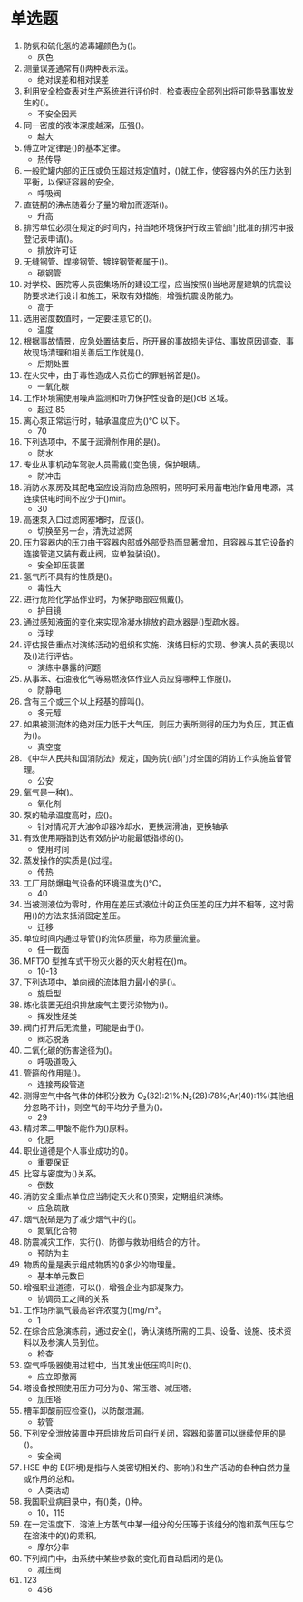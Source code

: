 # 单选题

1. 防氨和硫化氢的滤毒罐颜色为()。
   - 灰色
2. 测量误差通常有()两种表示法。
   - 绝对误差和相对误差
3. 利用安全检查表对生产系统进行评价时，检查表应全部列出将可能导致事故发生的()。
   - 不安全因素
4. 同一密度的液体深度越深，压强()。
   - 越大
5. 傅立叶定律是()的基本定律。
   - 热传导
6. 一般贮罐内部的正压或负压超过规定值时，()就工作，使容器内外的压力达到平衡，以保证容器的安全。
   - 呼吸阀
7. 直链酮的沸点随着分子量的增加而逐渐()。
   - 升高
8. 排污单位必须在规定的时间内，持当地环境保护行政主管部门批准的排污申报登记表申请()。
   - 排放许可证
9. 无缝钢管、焊接钢管、镀锌钢管都属于()。
   - 碳钢管
10. 对学校、医院等人员密集场所的建设工程，应当按照()当地房屋建筑的抗震设防要求进行设计和施工，采取有效措施，增强抗震设防能力。
    - 高于
11. 选用密度数值时，一定要注意它的()。
    - 温度
12. 根据事故情景，应急处置结束后，所开展的事故损失评估、事故原因调查、事故现场清理和相关善后工作就是()。
    - 后期处置
13. 在火灾中，由于毒性造成人员伤亡的罪魁祸首是()。
    - 一氧化碳
14. 工作环境需使用噪声监测和听力保护性设备的是()dB 区域。
    - 超过 85
15. 离心泵正常运行时，轴承温度应为()℃ 以下。
    - 70
16. 下列选项中，不属于润滑剂作用的是()。
    - 防水
17. 专业从事机动车驾驶人员需戴()变色镜，保护眼睛。
    - 防冲击
18. 消防水泵房及其配电室应设消防应急照明，照明可采用蓄电池作备用电源，其连续供电时间不应少于()min。
    - 30
19. 高速泵入口过滤网塞堵时，应该()。
    - 切换至另一台，清洗过滤网
20. 压力容器内的压力由于容器内部或外部受热而显著增加，且容器与其它设备的连接管道又装有截止阀，应单独装设()。
    - 安全卸压装置
21. 氢气所不具有的性质是()。
    - 毒性大
22. 进行危险化学品作业时，为保护眼部应佩戴()。
    - 护目镜
23. 通过感知液面的变化来实现冷凝水排放的疏水器是()型疏水器。
    - 浮球
24. 评估报告重点对演练活动的组织和实施、演练目标的实现、参演人员的表现以及()进行评估。
    - 演练中暴露的问题
25. 从事苯、石油液化气等易燃液体作业人员应穿哪种工作服()。
    - 防静电
26. 含有三个或三个以上羟基的醇叫()。
    - 多元醇
27. 如果被测流体的绝对压力低于大气压，则压力表所测得的压力为负压，其正值为()。
    - 真空度
28. 《中华人民共和国消防法》规定，国务院()部门对全国的消防工作实施监督管理。
    - 公安
29. 氧气是一种()。
    - 氧化剂
30. 泵的轴承温度高时，应()。
    - 针对情况开大油冷却器冷却水，更换润滑油，更换轴承
31. 有效使用期指到达有效防护功能最低指标的()。
    - 使用时间
32. 蒸发操作的实质是()过程。
    - 传热
33. 工厂用防爆电气设备的环境温度为()℃。
    - 40
34. 当被测液位为零时，作用在差压式液位计的正负压差的压力并不相等，这时需用()的方法来抵消固定差压。
    - 迁移
35. 单位时间内通过导管()的流体质量，称为质量流量。
    - 任一截面
36. MFT70 型推车式干粉灭火器的灭火射程在()m。
    - 10-13
37. 下列选项中，单向阀的流体阻力最小的是()。
    - 旋启型
38. 炼化装置无组织排放废气主要污染物为()。
    - 挥发性烃类
39. 阀门打开后无流量，可能是由于()。
    - 阀芯脱落
40. 二氧化碳的伤害途径为()。
    - 呼吸道吸入
41. 管箍的作用是()。
    - 连接两段管道
42. 测得空气中各气体的体积分数为 O₂(32):21%;N₂(28):78%;Ar(40):1%(其他组分忽略不计)，则空气的平均分子量为()。
    - 29
43. 精对苯二甲酸不能作为()原料。
    - 化肥
44. 职业道德是个人事业成功的()。
    - 重要保证
45. 比容与密度为()关系。
    - 倒数
46. 消防安全重点单位应当制定灭火和()预案，定期组织演练。
    - 应急疏散
47. 烟气脱硝是为了减少烟气中的()。
    - 氮氧化合物
48. 防震减灾工作，实行()、防御与救助相结合的方针。
    - 预防为主
49. 物质的量是表示组成物质的()多少的物理量。
    - 基本单元数目
50. 增强职业道德，可以()，增强企业内部凝聚力。
    - 协调员工之间的关系
51. 工作场所氯气最高容许浓度为()mg/m³。
    - 1
52. 在综合应急演练前，通过安全()，确认演练所需的工具、设备、设施、技术资料以及参演人员到位。
    - 检查
53. 空气呼吸器使用过程中，当其发出低压鸣叫时()。
    - 应立即撤离
54. 塔设备按照使用压力可分为()、常压塔、减压塔。
    - 加压塔
55. 槽车卸酸前应检查()，以防酸泄漏。
    - 软管
56. 下列安全泄放装置中开启排放后可自行关闭，容器和装置可以继续使用的是()。
    - 安全阀
57. HSE 中的 E(环境)是指与人类密切相关的、影响()和生产活动的各种自然力量或作用的总和。
    - 人类活动
58. 我国职业病目录中，有()类，()种。
    - 10，115
59. 在一定温度下，溶液上方蒸气中某一组分的分压等于该组分的饱和蒸气压与它在溶液中的()的乘积。
    - 摩尔分率
60. 下列阀门中，由系统中某些参数的变化而自动启闭的是()。
    - 减压阀
61. 123
    - 456
